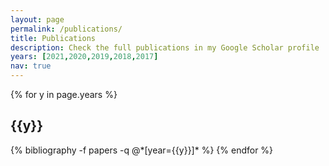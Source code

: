 ```yaml
---
layout: page
permalink: /publications/
title: Publications
description: Check the full publications in my Google Scholar profile
years: [2021,2020,2019,2018,2017]
nav: true
---
```


<div class="publications">

{% for y in page.years %}
  <h2 class="year">{{y}}</h2>
  {% bibliography -f papers -q @*[year={{y}}]* %}
{% endfor %}

</div>
